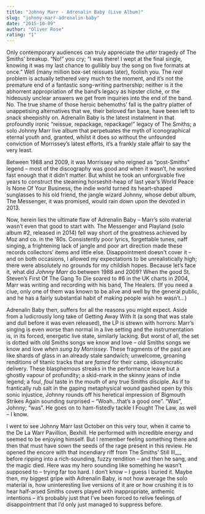 ```yaml
---
title: "Johnny Marr - Adrenalin Baby (Live Album)"
slug: "johnny-marr-adrenalin-baby"
date: "2015-10-09"
author: "Oliver Rose"
rating: "1"
---
```


Only contemporary audiences can truly appreciate the _utter_ tragedy of The Smiths’ breakup. “No!” you cry; “I was there! I wept at the final single, knowing it was my last chance to gullibly buy the song on five formats at once.” Well (many million box-set reissues later), foolish you. The _real_ problem is actually tethered very much to the moment, and it’s not the premature end of a fantastic song-writing partnership; neither is it the abhorrent appropriation of the band’s legacy as hipster cliché, or the hideously unclear answers we get from inquiries into the end of the band. No. The true shame of those heroic behemoths’ fall is the paltry platter of unappetising alternatives that we, their beloved fan base, have been left to snack sheepishly on. Adrenalin Baby is the latest instalment in that profoundly ironic “reissue, repackage, repackage!” legacy of The Smiths; a solo Johnny Marr live album that perpetuates the myth of iconographical eternal youth and, granted, whilst it does so without the unfounded conviction of Morrissey’s latest efforts, it’s a frankly stale affair to say the very least.

Between 1988 and 2009, it was Morrissey who reigned as “post-Smiths” legend – most of the discography was good and when it wasn’t, he worked fast enough that it didn’t matter. But whilst he took an unforgivable five years to construct the steaming horseshit-heap of last year’s World Peace Is None Of Your Business, the indie world turned its heart-shaped sunglasses to his old friend, the jangle wizard Johnny, whose debut album, The Messenger, it was promised, would rain down upon the devoted in 2013.

Now, herein lies the ultimate flaw of Adrenalin Baby _–_ Marr’s solo material wasn’t even that good to start with. The Messenger and Playland (solo album #2, released in 2014) fell way short of the greatness achieved by Moz and co. in the ‘80s. Consistently poor lyrics, forgettable tunes, naff singing, a frightening lack of jangle and poor art direction made these records collectors’ items and little else. Disappointment doesn't cover it – and on both occasions, I allowed my expectations to be unrealistically high; there were absolutely no grounds for my childish hopes. Because let’s face it, what did _Johnny Marr_ do between 1988 and 2009? When the good St. Steven’s First Of The Gang To Die soared to #6 in the UK charts in 2004, Marr was writing and recording with his band, The Healers. (If you need a clue, only one of them was known to be alive and well by the general public, and he has a fairly substantial habit of making people wish he wasn’t…)

Adrenalin Baby then, suffers for all the reasons you might expect. Aside from a ludicrously long take of Getting Away With It (a song that was stale and dull before it was even released), the LP is strewn with horrors: Marr’s singing is even worse than normal in a live setting and the instrumentation is, in its forced, energetic live state, similarly lacking. But worst of all, the set is dotted with old Smiths songs we know and love – old Smiths songs we know and love _when sung by Morrissey_. These fragments of the past are like shards of glass in an already stale sandwich; unwelcome, groaning renditions of titanic tracks that are _famed_ for their camp, idiosyncratic delivery. These blasphemous streaks in the performance leave but a ghostly vapour of profundity; a skid-mark in the skinny jeans of indie legend; a foul, _foul_ taste in the mouth of any true Smiths disciple. As if to frantically rub salt in the gaping metaphysical wound gashed open by this sonic injustice, Johnny rounds off his heretical impression of Bigmouth Strikes Again sounding surprised – “Woah…that’s a good one”. “Was”, Johnny; “was”. He goes on to ham-fistedly tackle I Fought The Law, as well – I know.

I went to see Johnny Marr last October on this very tour, when it came to the De La Warr Pavillion, Bexhill. He performed with incredible energy and seemed to be enjoying himself. But I remember feeling something there and then that must have sown the seeds of the rage present in this review. He opened the encore with that incendiary riff from The Smiths’ Still Ill_,_ before ripping into a rich-sounding, fuzzy rendition – and then he sang, and the magic died. Here was my hero sounding like something he wasn’t supposed to – trying far too hard. I don’t know – I guess I buried it. Maybe then, my biggest gripe with Adrenalin Baby, is not how average the solo material is, how uninteresting live versions of it are or how crushing it is to hear half-arsed Smiths covers played with inappropriate, anthemic intentions – it’s probably just that I’ve been forced to relive feelings of disappointment that I’d only just managed to suppress before.
